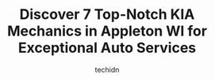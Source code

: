 ---
layout: ampstory
image: https://images.unsplash.com/photo-1522120177514-2b16ebe5634d?ixlib=rb-4.0.3&ixid=MnwxMjA3fDB8MHxwaG90by1wYWdlfHx8fGVufDB8fHx8&auto=format&fit=crop&w=640&h=853&q=80
author: techidn
featured: false
description: Discover the 7 best KIA Mechanic in Appleton WI, USA and ensure your vehicle receives the highest quality of care. These trusted professionals are known for their skill, knowledge, and dedic
title: Discover 7 Top-Notch KIA Mechanics in Appleton WI for Exceptional Auto Services
cover:
   title: Discover 7 Top-Notch KIA Mechanics in Appleton WI for Exceptional Auto Services
   subtitle: Rickpate
   background: https://images.unsplash.com/photo-1522120177514-2b16ebe5634d?ixlib=rb-4.0.3&ixid=MnwxMjA3fDB8MHxwaG90by1wYWdlfHx8fGVufDB8fHx8&auto=format&fit=crop&w=640&h=853&q=80

pages: 
 - layout: thirds
   top: <h1>#1 Appleton Motorcars Sales & Service</h1>
   bottom: "<p>Totally would do business here again.  The staff was so nice and helpful, it was like chatting with old friends.  We ran into a snag with parts (not Appleton Motorcars fa</p>"
   background: https://www.knot35.com/toplist/wp-content/uploads/2023/06/best-kia-mechanic-1-in-appleton-wi-1685838869.jpeg
   backgroundblur: true
 - layout: thirds
   top: <h1>#2 Bergstrom Kia of Appleton</h1>
   bottom: "<p>2445 W College Ave, Appleton, WI 54914, United States</p>"
   background: https://www.knot35.com/toplist/wp-content/uploads/2023/06/best-kia-mechanic-2-in-appleton-wi-1685838870.jpeg
   cta:
      link: https://www.knot35.com/toplist/discover-7-top-notch-kia-mechanics-in-appleton-wi-for-exceptional-auto-services/
      text: Discover 7 Top-Notch KIA Mechanics in Appleton WI for Exceptional Auto Services
 - layout: thirds
   top: <h1>#3 American Fleet & Auto Service</h1>
   bottom: "<p>2010 W Wisconsin Ave, Appleton, WI 54914, United States</p>"
   background: https://www.knot35.com/toplist/wp-content/uploads/2023/06/best-kia-mechanic-3-in-appleton-wi-1685838871.jpeg
   cta:
      link: https://www.knot35.com/toplist/discover-7-top-notch-kia-mechanics-in-appleton-wi-for-exceptional-auto-services/
      text: Discover 7 Top-Notch KIA Mechanics in Appleton WI for Exceptional Auto Services
 - layout: thirds
   top: <h1>#4 M And G Automotive LLC</h1>
   bottom: "<p>5000 W Greenville Dr, Appleton, WI 54913, United States</p>"
   background: https://images.unsplash.com/photo-1533998839656-76f5e4b2bccb?ixlib=rb-4.0.3&ixid=MnwxMjA3fDB8MHxwaG90by1wYWdlfHx8fGVufDB8fHx8&auto=format&fit=crop&w=640&h=853&q=80
   cta:
      link: https://www.knot35.com/toplist/discover-7-top-notch-kia-mechanics-in-appleton-wi-for-exceptional-auto-services/
      text: Discover 7 Top-Notch KIA Mechanics in Appleton WI for Exceptional Auto Services
 - layout: thirds
   top: <h1>#5 Klug Family Repair LLC</h1>
   bottom: "<p>300 N Lynndale Dr, Appleton, WI 54914, United States</p>"
   background: https://images.unsplash.com/photo-1597773150796-e5c14ebecbf5?ixlib=rb-4.0.3&ixid=MnwxMjA3fDB8MHxwaG90by1wYWdlfHx8fGVufDB8fHx8&auto=format&fit=crop&w=640&h=853&q=80
   cta:
      link: https://www.knot35.com/toplist/discover-7-top-notch-kia-mechanics-in-appleton-wi-for-exceptional-auto-services/
      text: Discover 7 Top-Notch KIA Mechanics in Appleton WI for Exceptional Auto Services
 - layout: thirds
   top: <h1>#6 Ritchie Auto</h1>
   bottom: "<p>1410 W Wisconsin Ave, Appleton, WI 54914, United States</p>"
   background: https://images.unsplash.com/photo-1602536052359-ef94c21c5948?ixlib=rb-4.0.3&ixid=MnwxMjA3fDB8MHxwaG90by1wYWdlfHx8fGVufDB8fHx8&auto=format&fit=crop&w=640&h=853&q=80
   cta:
      link: https://www.knot35.com/toplist/discover-7-top-notch-kia-mechanics-in-appleton-wi-for-exceptional-auto-services/
      text: Discover 7 Top-Notch KIA Mechanics in Appleton WI for Exceptional Auto Services
 - layout: thirds
   top: <h1>#7 Mega Motorworks</h1>
   bottom: "<p>1590 S Oneida St, Appleton, WI 54915, United States</p>"
   background: https://images.unsplash.com/photo-1618556658017-fd9c732d1360?ixlib=rb-4.0.3&ixid=MnwxMjA3fDB8MHxwaG90by1wYWdlfHx8fGVufDB8fHx8&auto=format&fit=crop&w=640&h=853&q=80
   cta:
      link: https://www.knot35.com/toplist/discover-7-top-notch-kia-mechanics-in-appleton-wi-for-exceptional-auto-services/
      text: Discover 7 Top-Notch KIA Mechanics in Appleton WI for Exceptional Auto Services
 - layout: thirds
   middle: Continue reading...
   background: https://plus.unsplash.com/premium_photo-1664640458616-3c74f8cb4589?ixlib=rb-4.0.3&ixid=MnwxMjA3fDB8MHxwaG90by1wYWdlfHx8fGVufDB8fHx8&auto=format&fit=crop&w=640&h=853&q=80
   cta:
      link: https://www.knot35.com/toplist/discover-7-top-notch-kia-mechanics-in-appleton-wi-for-exceptional-auto-services/
      text: Discover 7 Top-Notch KIA Mechanics in Appleton WI for Exceptional Auto Services
      
---